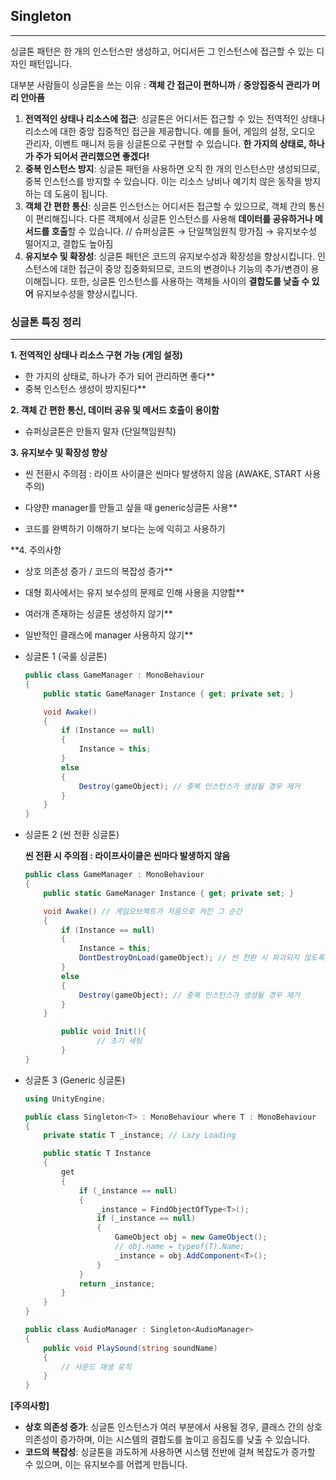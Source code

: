 
## Singleton
--- 

싱글톤 패턴은 한 개의 인스턴스만 생성하고, 어디서든 그 인스턴스에 접근할 수 있는 디자인 패턴입니다.

대부분 사람들이 싱글톤을 쓰는 이유 : **객체 간 접근이 편하니까** / **중앙집중식 관리가 머리 안아픔**

1. **전역적인 상태나 리소스에 접근**: 싱글톤은 어디서든 접근할 수 있는 전역적인 상태나 리소스에 대한 중앙 집중적인 접근을 제공합니다. 예를 들어, 게임의 설정, 오디오 관리자, 이벤트 매니저 등을 싱글톤으로 구현할 수 있습니다. **한 가지의 상태로, 하나가 주가 되어서 관리했으면 좋겠다!**
2. **중복 인스턴스 방지**: 싱글톤 패턴을 사용하면 오직 한 개의 인스턴스만 생성되므로, 중복 인스턴스를 방지할 수 있습니다. 이는 리소스 낭비나 예기치 않은 동작을 방지하는 데 도움이 됩니다.
3. **객체 간 편한 통신**: 싱글톤 인스턴스는 어디서든 접근할 수 있으므로, 객체 간의 통신이 편리해집니다. 다른 객체에서 싱글톤 인스턴스를 사용해 **데이터를 공유하거나 메서드를 호출**할 수 있습니다. // 슈퍼싱글톤 → 단일책임원칙 망가짐 → 유지보수성 떨어지고, 결합도 높아짐
4. **유지보수 및 확장성**: 싱글톤 패턴은 코드의 유지보수성과 확장성을 향상시킵니다. 인스턴스에 대한 접근이 중앙 집중화되므로, 코드의 변경이나 기능의 추가/변경이 용이해집니다. 또한, 싱글톤 인스턴스를 사용하는 객체들 사이의 **결합도를 낮출 수 있어** 유지보수성을 향상시킵니다.

### 싱글톤 특징 정리
---

**1. 전역적인 상태나 리소스 구현 가능 (게임 설정)**

- 한 가지의 상태로, 하나가 주가 되어 관리하면 좋다**
- 중복 인스턴스 생성이 방지된다**

**2. 객체 간 편한 통신, 데이터 공유 및 메서드 호출이 용이함**

- 슈퍼싱글톤은 만들지 말자 (단일책임원칙)

**3. 유지보수 및 확장성 향상** 

- 씬 전환시 주의점 : 라이프 사이클은 씬마다 발생하지 않음 (AWAKE, START 사용 주의)

- 다양한 manager를 만들고 싶을 때 generic싱글톤 사용**

- 코드를 완벽하기 이해하기 보다는 눈에 익히고 사용하기

**4. 주의사항

- 상호 의존성 증가 / 코드의 복잡성 증가**

- 대형 회사에서는 유지 보수성의 문제로 인해 사용을 지양함**

- 여러개 존재하는 싱글톤 생성하지 않기**

- 일반적인 클래스에 manager 사용하지 않기**




- 싱글톤 1 (국룰 싱글톤)
    
    ```csharp
    public class GameManager : MonoBehaviour
    {
        public static GameManager Instance { get; private set; }
    
        void Awake()
        {
            if (Instance == null)
            {
                Instance = this;
            }
            else
            {
                Destroy(gameObject); // 중복 인스턴스가 생성될 경우 제거
            }
        }
    }
    ```
    
- 싱글톤 2 (씬 전환 싱글톤)
    
    **씬 전환 시 주의점 : 라이프사이클은 씬마다 발생하지 않음**
    
    ```csharp
    public class GameManager : MonoBehaviour
    {
        public static GameManager Instance { get; private set; }
    
        void Awake() // 게임오브젝트가 처음으로 켜진 그 순간
        {
            if (Instance == null)
            {
                Instance = this;
                DontDestroyOnLoad(gameObject); // 씬 전환 시 파괴되지 않도록 설정
            }
            else
            {
                Destroy(gameObject); // 중복 인스턴스가 생성될 경우 제거
            }
        }
    
    		public void Init(){
    				// 초기 세팅
    		}
    }
    ```
    
- 싱글톤 3 (Generic 싱글톤)
    
    ```csharp
    using UnityEngine;
    
    public class Singleton<T> : MonoBehaviour where T : MonoBehaviour
    {
        private static T _instance; // Lazy Loading
    
        public static T Instance
        {
            get
            {
                if (_instance == null)
                {
                    _instance = FindObjectOfType<T>();
                    if (_instance == null)
                    {
                        GameObject obj = new GameObject();
                        // obj.name = typeof(T).Name;
                        _instance = obj.AddComponent<T>();
                    }
                }
                return _instance;
            }
        }
    }
    
    public class AudioManager : Singleton<AudioManager>
    {
        public void PlaySound(string soundName)
        {
            // 사운드 재생 로직
        }
    }
    ```
    

**[주의사항]**

- **상호 의존성 증가**: 싱글톤 인스턴스가 여러 부분에서 사용될 경우, 클래스 간의 상호 의존성이 증가하며, 이는 시스템의 결합도를 높이고 응집도를 낮출 수 있습니다.
- **코드의 복잡성**: 싱글톤을 과도하게 사용하면 시스템 전반에 걸쳐 복잡도가 증가할 수 있으며, 이는 유지보수를 어렵게 만듭니다.